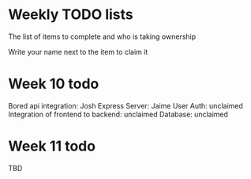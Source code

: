# Weekly TODO lists
The list of items to complete and who is taking ownership

Write your name next to the item to claim it

# Week 10 todo
Bored api integration: Josh
Express Server: Jaime
User Auth: unclaimed
Integration of frontend to backend: unclaimed
Database: unclaimed

# Week 11 todo
TBD
